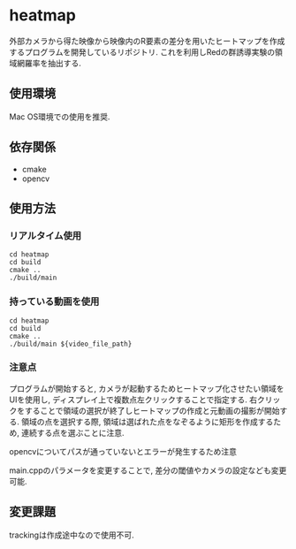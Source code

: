 # heatmap
外部カメラから得た映像から映像内のR要素の差分を用いたヒートマップを作成するプログラムを開発しているリポジトリ. これを利用しRedの群誘導実験の領域網羅率を抽出する. 

## 使用環境
Mac OS環境での使用を推奨.

## 依存関係
- cmake
- opencv

## 使用方法
### リアルタイム使用
```
cd heatmap
cd build
cmake ..
./build/main
```
### 持っている動画を使用
```
cd heatmap
cd build
cmake ..
./build/main ${video_file_path}
```

### 注意点
プログラムが開始すると, カメラが起動するためヒートマップ化させたい領域をUIを使用し, ディスプレイ上で複数点左クリックすることで指定する. 右クリックをすることで領域の選択が終了しヒートマップの作成と元動画の撮影が開始する. 領域の点を選択する際, 領域は選ばれた点をなぞるように矩形を作成するため, 連続する点を選ぶことに注意. 

opencvについてパスが通っていないとエラーが発生するため注意

main.cppのパラメータを変更することで, 差分の閾値やカメラの設定なども変更可能. 

## 変更課題
trackingは作成途中なので使用不可.


